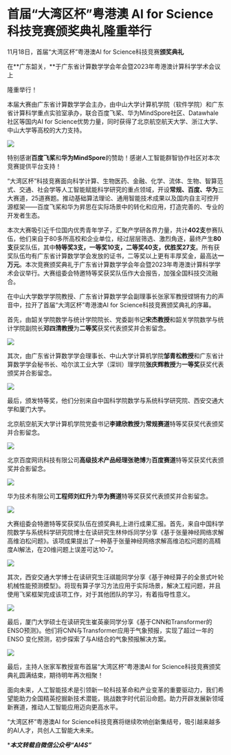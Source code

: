 # 首届“大湾区杯”粤港澳 AI for Science科技竞赛颁奖典礼隆重举行

11月18日，首届“大湾区杯”粤港澳AI for Science科技竞赛**颁奖典礼**

在**​广东韶关，​**于广东省计算数学学会年会暨2023年粤港澳计算科学学术会议上

隆重举行！

本届大赛由广东省计算数学学会主办，由中山大学计算机学院（软件学院）和广东省计算科学重点实验室承办，联合百度飞桨、华为MindSpore社区、Datawhale社区等国内AI for Science优势力量，同时获得了北京航空航天大学、浙江大学、中山大学等高校的大力支持。

![](https://pic.imgdb.cn/item/65f1a6a99f345e8d0332e68b.png)

特别感谢**百度飞桨**和**华为MindSpore**的赞助！感谢人工智能群智协作社区对本次竞赛提供平台支持！

“大湾区杯”科技竞赛面向科学计算、生物医药、金融、化学、流体、生物、智算范式、交通、社会学等人工智能赋能科学研究的重点领域，开设**常规、百度、华为**三大赛道，25道赛题。推动基础算法理论、通用智能技术成果以及国内自主可控开源框架——百度飞桨和华为昇思在实际场景中的转化和应用，打造完善的、专业的开发者生态。

本次大赛吸引近千位国内优秀青年学子，汇聚产学研各界力量，共计**402支**参赛队伍，他们来自于80多所高校和企业单位，经过层层筛选、激烈角逐，最终产生**80支**获奖队伍，其中​**特等奖3支，一等奖10支，二等奖40支，优胜奖27支**​。所有获奖队伍均有广东省计算数学学会发放的证书，二等奖以上更有丰厚奖金，最高达​**一万元**​。本次竞赛颁奖典礼于广东省计算数学学会年会暨2023年粤港澳计算科学学术会议举行。大赛组委会特邀特等奖获奖队伍作大会报告，加强全国科技交流融合。

在中山大学数学学院教授、广东省计算数学学会副理事长张家军教授铿锵有力的声音中，拉开了首届“大湾区杯”粤港澳AI for Science科技竞赛颁奖典礼的序幕。

首先，由韶关学院数学与统计学院院长、党委副书记**宋杰教授**和韶关学院数学与统计学院副院长**邓四清教授**为**二等奖**获奖代表颁奖并合影留念。

![](https://pic.imgdb.cn/item/65f1a6c49f345e8d0333c9fe.png)

其次，由广东省计算数学学会理事长、中山大学计算机学院**邹青松教授**和广东省计算数学学会秘书长、哈尔滨工业大学（深圳）理学院**张庆辉教授**为**一等奖**获奖代表颁奖并合影留念。

![](https://pic.imgdb.cn/item/65f1a6d39f345e8d033446d4.png)

最后，颁发特等奖，他们分别来自中国科学院数学与系统科学研究院、西安交通大学和厦门大学。

北京航空航天大学计算机学院党委书记**李建欣教授**为**常规赛道**特等奖获奖代表颁奖并合影留念。

![](https://pic.imgdb.cn/item/65f1a6f69f345e8d03356c7e.png)

北京百度网讯科技有限公司**高级技术产品经理张艳博**为**百度赛道**特等奖获奖代表颁奖并合影留念。

![](https://pic.imgdb.cn/item/65f1a7089f345e8d03361008.png)

华为技术有限公司**工程师刘红升**为**华为赛道**特等奖获奖代表颁奖并合影留念。

![](https://pic.imgdb.cn/item/65f1a72e9f345e8d03374d8a.png)

大赛组委会特邀特等奖获奖队伍在颁奖典礼上进行成果汇报。首先，来自中国科学院数学与系统科学研究院博士在读研究生林仲烁同学分享《基于张量神经网络求解高维泊松问题》。该项成果提出了一种基于张量神经网络求解高维泊松问题的高精度AI解法，在20维问题上误差可达10-7。

![](https://pic.imgdb.cn/item/65f1a7509f345e8d03386793.png)

其次，西安交通大学博士在读研究生汪祺能同学分享《基于神经算子的全景式叶轮机械性能预测模型》。将现有算子学习方法应用于实际场景，解决工程问题，并且使用飞桨框架完成该项工作，对于其他团队的学习，有着指导性意义。

![](https://pic.imgdb.cn/item/65f1a76e9f345e8d033963e7.png)

最后，厦门大学硕士在读研究生崔英豪同学分享《基于CNN和Transformer的ENSO预测》。他们将CNN与Transformer应用于气象预报，实现了超过一年的 ENSO 变化预测，初步探索了与AI结合的气象预报解决方案。

![](https://pic.imgdb.cn/item/65f1a7959f345e8d033aa6eb.png)

最后，主持人张家军教授宣布首届“大湾区杯”粤港澳AI for Science科技竞赛颁奖典礼圆满结束，期待明年再次相聚！

面向未来，人工智能技术是引领新一轮科技革命和产业变革的重要驱动力，我们希望能助力全国精英挖掘新技术潜能，挑战数字时代前沿命题。助力开辟发展新领域新赛道，推动人工智能应用迈向更高水平。

“大湾区杯”粤港澳AI for Science科技竞赛将继续吹响创新集结号，吸引越来越多的AI人才，共创人工智能大未来。

****本文转载自微信公众号“AI4S”***

